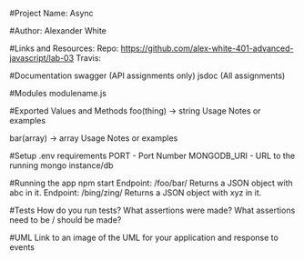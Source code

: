 #Project Name:
Async

#Author:
Alexander White

#Links and Resources:
Repo: https://github.com/alex-white-401-advanced-javascript/lab-03
Travis: 

#Documentation
swagger (API assignments only)
jsdoc (All assignments)

#Modules
modulename.js

#Exported Values and Methods
foo(thing) -> string
Usage Notes or examples

bar(array) -> array
Usage Notes or examples

#Setup
.env requirements
PORT - Port Number
MONGODB_URI - URL to the running mongo instance/db

#Running the app
npm start
Endpoint: /foo/bar/
Returns a JSON object with abc in it.
Endpoint: /bing/zing/
Returns a JSON object with xyz in it.

#Tests
How do you run tests?
What assertions were made?
What assertions need to be / should be made?

#UML
Link to an image of the UML for your application and response to events